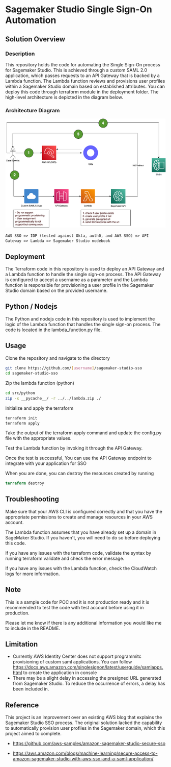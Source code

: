 # Sagemaker Studio Single Sign-On Automation

## Solution Overview

### Description
This repository holds the code for automating the Single Sign-On process for Sagemaker Studio. This is achieved through a custom SAML 2.0 application, which passes requests to an API Gateway that is backed by a Lambda function. The Lambda function reviews and provisions user profiles within a Sagemaker Studio domain based on established attributes. You can deploy this code through terraform module in the deployment folder. The high-level architecture is depicted in the diagram below.

### Architecture Diagram

![alt text](https://github.com/weiwarren/sagemaker-studio-sso/blob/master/architecture.png?raw=true)


```
AWS SSO => IDP (tested against Okta, auth0, and AWS SSO) => API Gateway => Lambda => Sagemaker Studio nodebook
```

## Deployment
The Terraform code in this repository is used to deploy an API Gateway and a Lambda function to handle the single sign-on process. The API Gateway is configured to accept a username as a parameter and the Lambda function is responsible for provisioning a user profile in the Sagemaker Studio domain based on the provided username.

## Python / Nodejs
The Python and nodejs code in this repository is used to implement the logic of the Lambda function that handles the single sign-on process. The code is located in the lambda_function.py file.


## Usage
Clone the repository and navigate to the directory

```bash
git clone https://github.com/[username]/sagemaker-studio-sso
cd sagemaker-studio-sso
```
Zip the lambda function (python)

```bash
cd src/python
zip -x __pycache__/ -r ../../lambda.zip ./
```

Initialize and apply the terraform
```
terraform init
terraform apply
```

Take the output of the terraform apply command and update the config.py file with the appropriate values.

Test the Lambda function by invoking it through the API Gateway.

Once the test is successful, You can use the API Gateway endpoint to integrate with your application for SSO

When you are done, you can destroy the resources created by running

```terraform
terraform destroy
```

## Troubleshooting
Make sure that your AWS CLI is configured correctly and that you have the appropriate permissions to create and manage resources in your AWS account.

The Lambda function assumes that you have already set up a domain in SageMaker Studio. If you haven't, you will need to do so before deploying this code.

If you have any issues with the terraform code, validate the syntax by running terraform validate and check the error message.

If you have any issues with the Lambda function, check the CloudWatch logs for more information.

## Note
This is a sample code for POC and it is not production ready and it is recommended to test the code with test account before using it in production.

Please let me know if there is any additional information you would like me to include in the README.


## Limitation
- Currently AWS Identity Center does not support programmitc provisioning of custom saml applications. You can follow https://docs.aws.amazon.com/singlesignon/latest/userguide/samlapps.html to create the application in console
- There may be a slight delay in accessing the presigned URL generated from Sagemaker Studio. To reduce the occurrence of errors, a delay has been included in.

## Reference

This project is an improvement over an existing AWS blog that explains the Sagemaker Studio SSO process. The original solution lacked the capability to automatically provision user profiles in the Sagemaker domain, which this project aimed to complete.

- https://github.com/aws-samples/amazon-sagemaker-studio-secure-sso

- https://aws.amazon.com/blogs/machine-learning/secure-access-to-amazon-sagemaker-studio-with-aws-sso-and-a-saml-application/